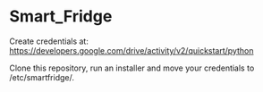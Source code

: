 # Smart_Fridge

Create credentials at: https://developers.google.com/drive/activity/v2/quickstart/python

Clone this repository, run an installer and move your credentials to /etc/smartfridge/.
